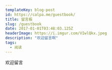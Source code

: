 ```yaml
---
templateKey: blog-post
id: https://calpa.me/guestbook/
title: 留言板
slug: /guestbook
date: 2017-01-01T03:48:03.125Z
headerImage: https://i.imgur.com/VIwlQkx.jpeg
description: "欢迎留言啊"
tags:
  - 阅读
---
```


欢迎留言
